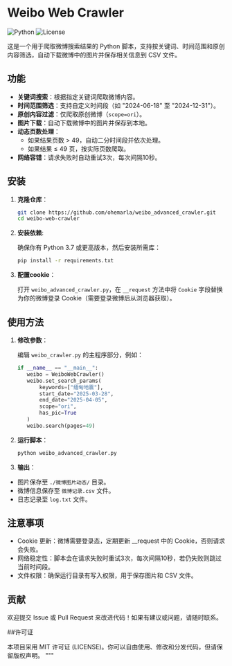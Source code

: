 # Weibo Web Crawler

![Python](https://img.shields.io/badge/Python-3.7+-blue.svg)
![License](https://img.shields.io/badge/License-MIT-green.svg)

这是一个用于爬取微博搜索结果的 Python 脚本，支持按关键词、时间范围和原创内容筛选，自动下载微博中的图片并保存相关信息到 CSV 文件。

## 功能

- **关键词搜索**：根据指定关键词爬取微博内容。
- **时间范围筛选**：支持自定义时间段（如 "2024-06-18" 至 "2024-12-31"）。
- **原创内容过滤**：仅爬取原创微博（`scope=ori`）。
- **图片下载**：自动下载微博中的图片并保存到本地。
- **动态页数处理**：
  - 如果结果页数 > 49，自动二分时间段并依次处理。
  - 如果结果 ≤ 49 页，按实际页数爬取。
- **网络容错**：请求失败时自动重试3次，每次间隔10秒。

## 安装

1. **克隆仓库**：
   ```bash
   git clone https://github.com/ohemarla/weibo_advanced_crawler.git
   cd weibo-web-crawler
2. **安装依赖**:
   
   确保你有 Python 3.7 或更高版本，然后安装所需库：
   ```bash
   pip install -r requirements.txt
3. **配置cookie**：

   打开 `weibo_advanced_crawler.py`，在 `__request` 方法中将 `Cookie` 字段替换为你的微博登录 Cookie（需要登录微博后从浏览器获取）。

## 使用方法

1. **修改参数**：
   
   编辑 `weibo_crawler.py` 的主程序部分，例如：
    ```python
   if __name__ == "__main__":
       weibo = WeiboWebCrawler()
       weibo.set_search_params(
           keywords=["缅甸地震"],
           start_date="2025-03-28",
           end_date="2025-04-05",
           scope="ori",
           has_pic=True
       )
       weibo.search(pages=49)
2. **运行脚本**：
   ```bash
   python weibo_advanced_crawler.py
3. **输出**：
  - 图片保存至 `./微博图片动态/` 目录。
  - 微博信息保存至 `微博记录.csv` 文件。
  - 日志记录至 `log.txt` 文件。

## 注意事项

- Cookie 更新：微博需要登录态，定期更新 __request 中的 Cookie，否则请求会失败。
- 网络稳定性：脚本会在请求失败时重试3次，每次间隔10秒，若仍失败则跳过当前时间段。
- 文件权限：确保运行目录有写入权限，用于保存图片和 CSV 文件。

## 贡献

欢迎提交 Issue 或 Pull Request 来改进代码！如果有建议或问题，请随时联系。

##许可证

本项目采用 MIT 许可证 (LICENSE)。你可以自由使用、修改和分发代码，但请保留版权声明。
"""


   
